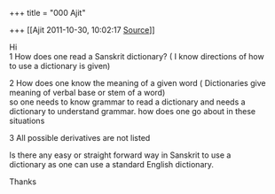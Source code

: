 +++
title = "000 Ajit"

+++
[[Ajit	2011-10-30, 10:02:17 [Source](https://groups.google.com/g/samskrita/c/9yGsspd7uTE)]]



Hi  
1 How does one read a Sanskrit dictionary? ( I know directions of how  
to use a dictionary is given)  
  
2 How does one know the meaning of a given word ( Dictionaries give  
meaning of verbal base or stem of a word)  
so one needs to know grammar to read a dictionary and needs a  
dictionary to understand grammar. how does one go about in these  
situations  
  
3 All possible derivatives are not listed  
  
Is there any easy or straight forward way in Sanskrit to use a  
dictionary as one can use a standard English dictionary.  
  
Thanks  

